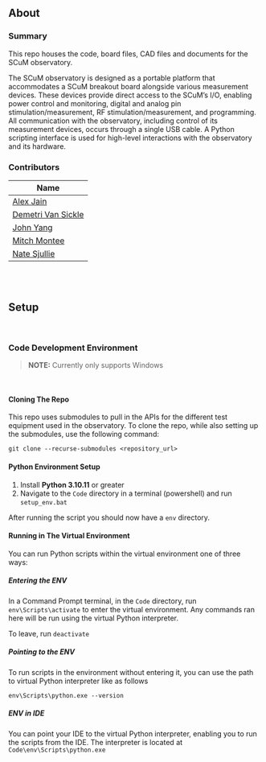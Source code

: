 ## About

### Summary
This repo houses the code, board files, CAD files and documents for the SCuM observatory.

The SCuM observatory is designed as a portable platform that accommodates a SCuM breakout board alongside various measurement devices. These devices provide direct access to the SCuM’s I/O, enabling power control and monitoring, digital and analog pin stimulation/measurement, RF stimulation/measurement, and programming. All communication with the observatory, including control of its measurement devices, occurs through a single USB cable. A Python scripting interface is used for high-level interactions with the observatory and its hardware.


### Contributors
| Name                  |
|-----------------------|
| [Alex Jain](https://github.com/ajainPSU)   |
| [Demetri Van Sickle](https://github.com/HailStorm32) |
| [John Yang](https://github.com/yan7-psu)  |
| [Mitch Montee](https://github.com/mmontee)  |
|[Nate Sjullie](https://github.com/nsjullie) |


<br>

<br>

## Setup
<br>

### Code Development Environment

> **NOTE:** Currently only supports Windows

<br>

#### Cloning The Repo
This repo uses submodules to pull in the APIs for the different test equipment used in the observatory. To clone the repo, while also setting up the submodules, use the following command:

    git clone --recurse-submodules <repository_url>

#### Python Environment Setup

 1. Install **Python 3.10.11** or greater
 2. Navigate to the `Code` directory in a terminal (powershell) and run `setup_env.bat`

After running the script you should now have a `env` directory. 


#### Running in The Virtual Environment
You can run Python scripts within the virtual environment one of three ways:

##### Entering the ENV
In a Command Prompt terminal, in the `Code` directory, run `env\Scripts\activate` to enter the virtual environment. Any commands ran here will be run using the virtual Python interpreter. 

To leave, run `deactivate`

##### Pointing to the ENV
To run scripts in the environment without entering it, you can use the path to virtual Python interpreter like as follows

    env\Scripts\python.exe --version

##### ENV in IDE
You can point your IDE to the virtual Python interpreter, enabling you to run the scripts from the IDE.
The interpreter is located at `Code\env\Scripts\python.exe`

